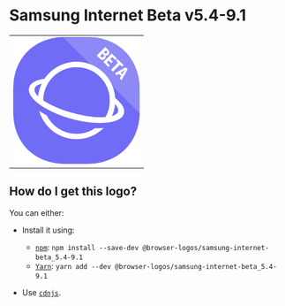 # Samsung Internet Beta v5.4-9.1

<table>
    <tr height=240>
        <td>
            <a href="https://github.com/alrra/browser-logos/tree/8fab53c2544fe45642f4b330f21c426a07c63367/src/archive/samsung-internet-beta_5.4-9.1">
                <img width=230 src="https://raw.githubusercontent.com/alrra/browser-logos/8fab53c2544fe45642f4b330f21c426a07c63367/src/archive/samsung-internet-beta_5.4-9.1/samsung-internet-beta_5.4-9.1.svg?sanitize=true" alt="Samsung Internet Beta v5.4-9.1 browser logo">
            </a>
        </td>
    </tr>
</table>

## How do I get this logo?

You can either:

* Install it using:

  * [`npm`][npm]: `npm install --save-dev @browser-logos/samsung-internet-beta_5.4-9.1`
  * [`Yarn`][yarn]: `yarn add --dev @browser-logos/samsung-internet-beta_5.4-9.1`

* Use [`cdnjs`][cdnjs].

<!-- Link labels: -->

[cdnjs]: https://cdnjs.com/libraries/browser-logos
[npm]: https://www.npmjs.com/
[yarn]: https://yarnpkg.com/
